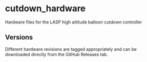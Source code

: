 # cutdown_hardware
Hardware files for the LASP high altitude balloon cutdown controller

## Versions
Different hardware revisions are tagged appropriately and can be downloaded directly from the GitHub Releases tab.
